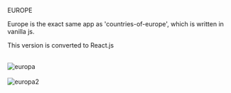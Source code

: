EUROPE

Europe is the exact same app as 'countries-of-europe', which is written in vanilla js.

This version is converted to React.js<br><br>

![europa](https://user-images.githubusercontent.com/38325801/133060537-43ecf398-e64e-4cd5-b329-0f20cbd1caa6.png)<br><br>
![europa2](https://user-images.githubusercontent.com/38325801/133060545-6d4b86ac-08ad-449d-8620-fba3410a8453.png)


